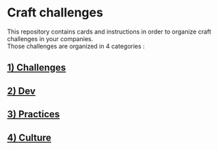 # Craft challenges
This repository contains cards and instructions in order to organize craft challenges in your companies.  
Those challenges are organized in 4 categories :

## [1) Challenges](challenges/Readme.md)
## [2) Dev](dev/Readme.md)  
## [3) Practices](practices/Readme.md)
## [4) Culture](culture/Readme.md)